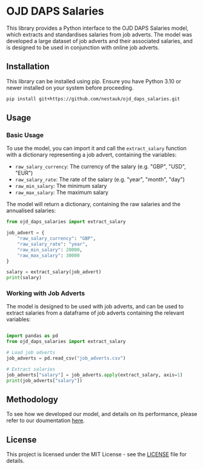 # OJD DAPS Salaries

This library provides a Python interface to the OJD DAPS Salaries model, which extracts and standardises salaries from job adverts. The model was developed a large dataset of job adverts and their associated salaries, and is designed to be used in conjunction with online job adverts.

## Installation

This library can be installed using pip. Ensure you have Python 3.10 or newer installed on your system before proceeding.

```bash
pip install git+https://github.com/nestauk/ojd_daps_salaries.git
```

## Usage

### Basic Usage

To use the model, you can import it and call the `extract_salary` function with a dictionary representing a job advert, containing the variables:

- `raw_salary_currency`: The currency of the salary (e.g. "GBP", "USD", "EUR")
- `raw_salary_rate`: The rate of the salary (e.g. "year", "month", "day")
- `raw_min_salary`: The minimum salary
- `raw_max_salary`: The maximum salary

The model will return a dictionary, containing the raw salaries and the annualised salaries:

```python
from ojd_daps_salaries import extract_salary

job_advert = {
    "raw_salary_currency": "GBP",
    "raw_salary_rate": "year",
    "raw_min_salary": 20000,
    "raw_max_salary": 30000
}

salary = extract_salary(job_advert)
print(salary)
```

### Working with Job Adverts

The model is designed to be used with job adverts, and can be used to extract salaries from a dataframe of job adverts containing the relevant variables:

```python

import pandas as pd
from ojd_daps_salaries import extract_salary

# Load job adverts
job_adverts = pd.read_csv("job_adverts.csv")

# Extract salaries
job_adverts["salary"] = job_adverts.apply(extract_salary, axis=1)
print(job_adverts["salary"])
```

## Methodology

To see how we developed our model, and details on its performance, please refer to our doumentation [here](https://github.com/nestauk/ojd_daps_language_models/salaries/README.md).

## License

This project is licensed under the MIT License - see the [LICENSE](LICENSE) file for details.
